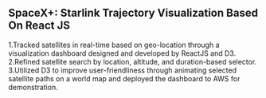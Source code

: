 ## SpaceX+: Starlink Trajectory Visualization Based On React JS



1.Tracked satellites in real-time based on geo-location through a visualization dashboard designed and developed by ReactJS and D3.
2.Refined satellite search by location, altitude, and duration-based selector.
3.Utilized D3 to improve user-friendliness through animating selected satellite paths on a world map and
deployed the dashboard to AWS for demonstration.
